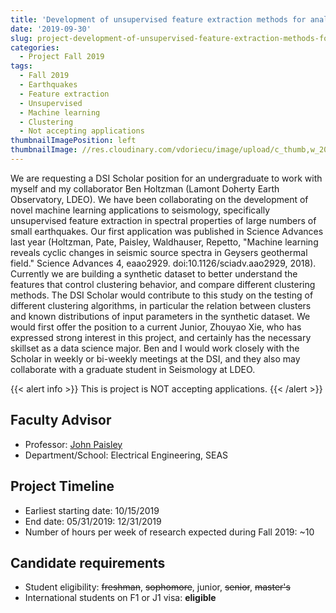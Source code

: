 ```yaml
---
title: 'Development of unsupervised feature extraction methods for analysis of large earthquake data sets'
date: '2019-09-30'
slug: project-development-of-unsupervised-feature-extraction-methods-for-analysis-of-large-earthquake-data-sets
categories:
  - Project Fall 2019
tags:
  - Fall 2019
  - Earthquakes
  - Feature extraction
  - Unsupervised
  - Machine learning
  - Clustering
  - Not accepting applications
thumbnailImagePosition: left
thumbnailImage: //res.cloudinary.com/vdoriecu/image/upload/c_thumb,w_200,g_face/v1569959075/earthquake_ufnmvi.png
---
```

We are requesting a DSI Scholar position for an undergraduate to work with myself and my collaborator Ben Holtzman (Lamont Doherty Earth Observatory, LDEO). We have been collaborating on the development of novel machine learning applications to seismology, specifically unsupervised feature extraction in spectral properties of large numbers of small earthquakes. Our first application was published in Science Advances last year (Holtzman, Pate, Paisley, Waldhauser, Repetto, "Machine learning reveals cyclic changes in seismic source spectra in Geysers geothermal field." Science Advances 4, eaao2929. doi:10.1126/sciadv.aao2929, 2018). Currently we are building a synthetic dataset to better understand the features that control clustering behavior, and compare different clustering methods. The DSI Scholar would contribute to this study on the testing of different clustering algorithms, in particular the relation between clusters and known distributions of input parameters in the synthetic dataset. We would first offer the position to a current Junior, Zhouyao Xie, who has expressed strong interest in this project, and certainly has the necessary skillset as a data science major.  Ben and I would work closely with the Scholar in weekly or bi-weekly meetings at the DSI, and they also may collaborate with a graduate student in Seismology at LDEO. 

<!--more-->

{{< alert info >}}
This is project is NOT accepting applications.
{{< /alert >}}

## Faculty Advisor
+ Professor: [John Paisley](http://www.columbia.edu/~jwp2128/)
+ Department/School: Electrical Engineering, SEAS

## Project Timeline
+ Earliest starting date: 10/15/2019
+ End date: 05/31/2019: 12/31/2019
+ Number of hours per week of research expected during Fall 2019: ~10

## Candidate requirements
+ Student eligibility: ~~freshman~~, ~~sophomore~~, junior, ~~senior~~, ~~master's~~
+ International students on F1 or J1 visa: **eligible**
